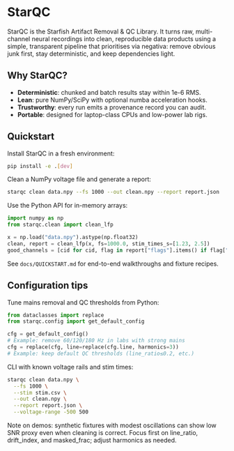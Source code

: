 ﻿# StarQC

StarQC is the Starfish Artifact Removal & QC Library. It turns raw, multi-channel neural recordings into clean, reproducible data products using a simple, transparent pipeline that prioritises via negativa: remove obvious junk first, stay deterministic, and keep dependencies light.

## Why StarQC?
- **Deterministic**: chunked and batch results stay within 1e-6 RMS.
- **Lean**: pure NumPy/SciPy with optional numba acceleration hooks.
- **Trustworthy**: every run emits a provenance record you can audit.
- **Portable**: designed for laptop-class CPUs and low-power lab rigs.

## Quickstart

Install StarQC in a fresh environment:

```bash
pip install -e .[dev]
```

Clean a NumPy voltage file and generate a report:

```bash
starqc clean data.npy --fs 1000 --out clean.npy --report report.json
```

Use the Python API for in-memory arrays:

```python
import numpy as np
from starqc.clean import clean_lfp

x = np.load("data.npy").astype(np.float32)
clean, report = clean_lfp(x, fs=1000.0, stim_times_s=[1.23, 2.5])
good_channels = [cid for cid, flag in report["flags"].items() if flag["pass"]]
```

See `docs/QUICKSTART.md` for end-to-end walkthroughs and fixture recipes.

## Configuration tips

Tune mains removal and QC thresholds from Python:

```python
from dataclasses import replace
from starqc.config import get_default_config

cfg = get_default_config()
# Example: remove 60/120/180 Hz in labs with strong mains
cfg = replace(cfg, line=replace(cfg.line, harmonics=3))
# Example: keep default QC thresholds (line_ratio≤0.2, etc.)
```

CLI with known voltage rails and stim times:

```bash
starqc clean data.npy \
  --fs 1000 \
  --stim stim.csv \
  --out clean.npy \
  --report report.json \
  --voltage-range -500 500
```

Note on demos: synthetic fixtures with modest oscillations can show low SNR proxy even when cleaning is correct. Focus first on line_ratio, drift_index, and masked_frac; adjust harmonics as needed.
